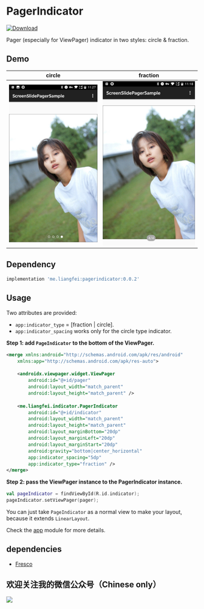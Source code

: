 # PagerIndicator
[ ![Download](https://api.bintray.com/packages/lyndonchin/maven/pagerindicator/images/download.svg?version=0.0.2) ](https://bintray.com/lyndonchin/maven/pagerindicator/0.0.2/link)

Pager (especially for ViewPager) indicator in two styles: circle & fraction.

## Demo

circle | fraction
--- | ---
![](art/art_circular.jpeg) | ![](art/art_numberic.jpeg)

## Dependency

```groovy
implementation 'me.liangfei:pagerindicator:0.0.2'
```

## Usage

Two attributes are provided:
* `app:indicator_type` = [fraction | circle].
* `app:indicator_spacing` works only for the circle type indicator.

**Step 1: add `PageIndicator` to the bottom of the ViewPager.**

```xml
<merge xmlns:android="http://schemas.android.com/apk/res/android"
    xmlns:app="http://schemas.android.com/apk/res-auto">

    <androidx.viewpager.widget.ViewPager
        android:id="@+id/pager"
        android:layout_width="match_parent"
        android:layout_height="match_parent" />

    <me.liangfei.indicator.PagerIndicator
        android:id="@+id/indicator"
        android:layout_width="match_parent"
        android:layout_height="match_parent"
        android:layout_marginBottom="20dp"
        android:layout_marginLeft="20dp"
        android:layout_marginStart="20dp"
        android:gravity="bottom|center_horizontal"
        app:indicator_spacing="5dp"
        app:indicator_type="fraction" />
</merge>
```

**Step 2: pass the ViewPager instance to the PagerIndicator instance.**

```kotlin
val pageIndicator = findViewById(R.id.indicator);
pageIndicator.setViewPager(pager);
```

You can just take `PageIndicator` as a normal view to make your layout, because it extends `LinearLayout`.

Check the [app](app) module for more details.

## dependencies
* [Fresco](https://github.com/facebook/fresco)

## 欢迎关注我的微信公众号（Chinese only）
![](https://cdn.nlark.com/yuque/0/2019/png/124977/1552294534293-9ae5a46a-df3c-4020-8096-a05534f53a0b.png)
